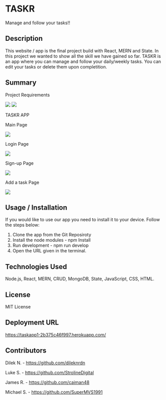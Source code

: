 # TASKR 

Manage and follow your tasks!!

## Description

This website / app is the final project build with React, MERN and State. In this project we wanted to show all the skill we have gained so far. 
TASKR is an app where you can manage and follow your daily/weekly tasks. You can edit your tasks or delete them upon completition. 

## Summary 

Project Requirements 

<img src="./client/assets/images/requirements.png">

<img src="./client/assets/images/requirements-2.png"> 

TASKR APP 

Main Page 

<img src="./client/assets/images/view-task.png">

Login Page 

<img src="./client/assets/images/login.png">

Sign-up Page

<img src="./client/assets/images/signup.png"> 

Add a task Page 

<img src="./client/assets/images/add-a-task.png"> 


## Usage / Installation 

If you would like to use our app you need to install it to your device. Follow the steps below: 

1. Clone the app from the Git Reposiroty
2. Install the node modules - npm Install 
3. Run development - npm run develop 
4. Open the URL given in the terminal. 

## Technologies Used

Node.js, React, MERN, CRUD, MongoDB, State, JavaScript, CSS, HTML. 

## License 

MIT License

## Deployment URL 

https://taskapp1-2b375c46f997.herokuapp.com/ 

## Contributors 

Dilek N. - https://github.com/dileknrdn

Luke S. - https://github.com/StrolineDigital 

James R. - https://github.com/caiman48 

Michael S. - https://github.com/SuperMVS1991 

